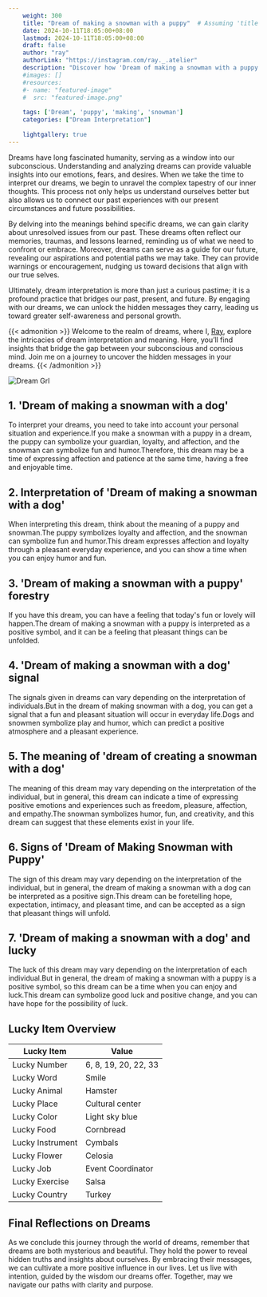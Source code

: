 ```yaml
---
    weight: 300
    title: "Dream of making a snowman with a puppy"  # Assuming 'title' column exists
    date: 2024-10-11T18:05:00+08:00
    lastmod: 2024-10-11T18:05:00+08:00
    draft: false
    author: "ray"
    authorLink: "https://instagram.com/ray._.atelier"
    description: "Discover how 'Dream of making a snowman with a puppy' can interpret your future and uncover its significant meanings in your life."
    #images: []
    #resources:
    #- name: "featured-image"
    #  src: "featured-image.png"
    
    tags: ['Dream', 'puppy', 'making', 'snowman']
    categories: ["Dream Interpretation"]
    
    lightgallery: true
---
```

    
Dreams have long fascinated humanity, serving as a window into our subconscious. Understanding and analyzing dreams can provide valuable insights into our emotions, fears, and desires. When we take the time to interpret our dreams, we begin to unravel the complex tapestry of our inner thoughts. This process not only helps us understand ourselves better but also allows us to connect our past experiences with our present circumstances and future possibilities.

By delving into the meanings behind specific dreams, we can gain clarity about unresolved issues from our past. These dreams often reflect our memories, traumas, and lessons learned, reminding us of what we need to confront or embrace. Moreover, dreams can serve as a guide for our future, revealing our aspirations and potential paths we may take. They can provide warnings or encouragement, nudging us toward decisions that align with our true selves.

Ultimately, dream interpretation is more than just a curious pastime; it is a profound practice that bridges our past, present, and future. By engaging with our dreams, we can unlock the hidden messages they carry, leading us toward greater self-awareness and personal growth.

{{< admonition >}}
Welcome to the realm of dreams, where I, [Ray](https://instagram.com/ray._.atelier), explore the intricacies of dream interpretation and meaning. Here, you’ll find insights that bridge the gap between your subconscious and conscious mind. Join me on a journey to uncover the hidden messages in your dreams.
{{< /admonition >}}

![Dream Grl](https://cdn.pixabay.com/photo/2017/11/02/03/35/gothic-2910057_1280.jpg "Dream Grl")

## 1. 'Dream of making a snowman with a dog'
To interpret your dreams, you need to take into account your personal situation and experience.If you make a snowman with a puppy in a dream, the puppy can symbolize your guardian, loyalty, and affection, and the snowman can symbolize fun and humor.Therefore, this dream may be a time of expressing affection and patience at the same time, having a free and enjoyable time.

## 2. Interpretation of 'Dream of making a snowman with a dog'
When interpreting this dream, think about the meaning of a puppy and snowman.The puppy symbolizes loyalty and affection, and the snowman can symbolize fun and humor.This dream expresses affection and loyalty through a pleasant everyday experience, and you can show a time when you can enjoy humor and fun.

## 3. 'Dream of making a snowman with a puppy' forestry
If you have this dream, you can have a feeling that today's fun or lovely will happen.The dream of making a snowman with a puppy is interpreted as a positive symbol, and it can be a feeling that pleasant things can be unfolded.

## 4. 'Dream of making a snowman with a dog' signal
The signals given in dreams can vary depending on the interpretation of individuals.But in the dream of making snowman with a dog, you can get a signal that a fun and pleasant situation will occur in everyday life.Dogs and snowmen symbolize play and humor, which can predict a positive atmosphere and a pleasant experience.

## 5. The meaning of 'dream of creating a snowman with a dog'
The meaning of this dream may vary depending on the interpretation of the individual, but in general, this dream can indicate a time of expressing positive emotions and experiences such as freedom, pleasure, affection, and empathy.The snowman symbolizes humor, fun, and creativity, and this dream can suggest that these elements exist in your life.

## 6. Signs of 'Dream of Making Snowman with Puppy'
The sign of this dream may vary depending on the interpretation of the individual, but in general, the dream of making a snowman with a dog can be interpreted as a positive sign.This dream can be foretelling hope, expectation, intimacy, and pleasant time, and can be accepted as a sign that pleasant things will unfold.

## 7. 'Dream of making a snowman with a dog' and lucky
The luck of this dream may vary depending on the interpretation of each individual.But in general, the dream of making a snowman with a puppy is a positive symbol, so this dream can be a time when you can enjoy and luck.This dream can symbolize good luck and positive change, and you can have hope for the possibility of luck.

## Lucky Item Overview
| Lucky Item          | Value              |
|---------------|--------------------|
| Lucky Number        | 6, 8, 19, 20, 22, 33  |
| Lucky Word          | Smile |
| Lucky Animal        | Hamster |
| Lucky Place         | Cultural center     |
| Lucky Color         | Light sky blue     |
| Lucky Food          | Cornbread      |
| Lucky Instrument    | Cymbals |
| Lucky Flower        | Celosia    |
| Lucky Job           | Event Coordinator       |
| Lucky Exercise      | Salsa  |
| Lucky Country       | Turkey    |


##  Final Reflections on Dreams

As we conclude this journey through the world of dreams, remember that dreams are both mysterious and beautiful. They hold the power to reveal hidden truths and insights about ourselves. By embracing their messages, we can cultivate a more positive influence in our lives. Let us live with intention, guided by the wisdom our dreams offer. Together, may we navigate our paths with clarity and purpose.
